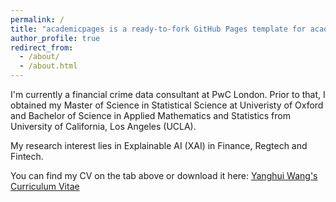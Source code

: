 ```yaml
---
permalink: /
title: "academicpages is a ready-to-fork GitHub Pages template for academic personal websites"
author_profile: true
redirect_from: 
  - /about/
  - /about.html
---
```


I'm currently a financial crime data consultant at PwC London. Prior to that, I obtained my Master of Science in Statistical Science at Univeristy of Oxford and Bachelor of Science in Applied Mathematics and Statistics from University of California, Los Angeles (UCLA). 

My research interest lies in Explainable AI (XAI) in Finance, Regtech and Fintech. 

You can find my CV on the tab above or download it here: [Yanghui Wang's Curriculum Vitae](../files/Wang_CV.pdf)
